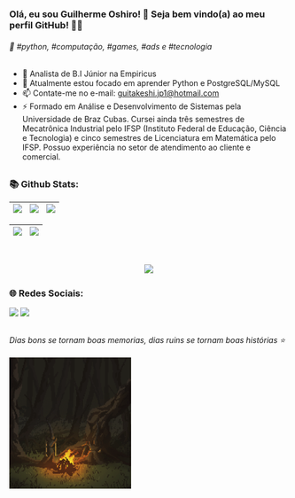 <h3> Olá, eu sou Guilherme Oshiro! 🌱 Seja bem vindo(a) ao meu perfil GitHub! 👋🏻 </h3> 
<h4></h4>  
    
<h6> 💫 #python, #computação, #games, #ads e #tecnologia </h6>

- 🔭 Analista de B.I Júnior na Empiricus
- 🌱 Atualmente estou focado em aprender Python e PostgreSQL/MySQL
- 📫 Contate-me no e-mail: guitakeshi.jp1@hotmail.com
- ⚡ Formado em Análise e Desenvolvimento de Sistemas pela Universidade de Braz Cubas. Cursei ainda três semestres de Mecatrônica Industrial pelo IFSP (Instituto Federal de Educação, Ciência e Tecnologia) e cinco semestres de Licenciatura em Matemática pelo IFSP.
Possuo experiência no setor de atendimento ao cliente e comercial.

##

<h3> 📚 Github Stats: <br></h3>

<!-- GitHub Stats -->
| ![](http://github-profile-summary-cards.vercel.app/api/cards/stats?username=guilhermetakeshi&theme=nord_dark) | ![](http://github-profile-summary-cards.vercel.app/api/cards/repos-per-language?username=guilhermetakeshi&hide=Html&theme=nord_dark) | ![](http://github-profile-summary-cards.vercel.app/api/cards/most-commit-language?username=guilhermetakeshi&theme=nord_dark) |
| :-: | :-: | :-: |

<!-- Profile Details and Streak Stats -->
| ![](http://github-profile-summary-cards.vercel.app/api/cards/profile-details?username=guilhermetakeshi&theme=nord_dark) | ![](https://github-readme-streak-stats.herokuapp.com/?user=guilhermetakeshi&hide_border=true&date_format=M%20j%5B%2C%20Y%5D&background=2D3742&stroke=2D3742&ring=6bbbca&fire=6bbbca&currStreakNum=fff&sideNums=6bbbca&currStreakLabel=6bbbca&sideLabels=fff&dates=fff) |
| :-: | :-: |
<br>

<!-- Skills Icon -->
<p align="center">
  <a href="https://skillicons.dev">
    <img src="https://skillicons.dev/icons?i=git,py,postgres,vscode" />
  </a>
</p>

<h3> 🌐 Redes Sociais: <br></h3>

<div>
   <a href="https://www.linkedin.com/in/guilherme-takeshi-oshiro/" target="_blank"><img src="https://img.shields.io/badge/-LinkedIn-%230077B5?style=for-the-badge&logo=linkedin&logoColor=white" target="_blank"></a>
   <a href = "mailto:guitakeshi.jp1@hotmail.com"><img src="https://img.shields.io/badge/Gmail-D14836?style=for-the-badge&logo=gmail&logoColor=white" target="_blank"></a>
</div>
 
## 

 <i> Dias bons se tornam boas memorias, dias ruins se tornam boas histórias ⭐️</i> <br> <br>
 <img src="https://github.com/AlianeAmaral/AlianeAmaral/blob/main/Fire-Pixel.gif" width="220">

##
